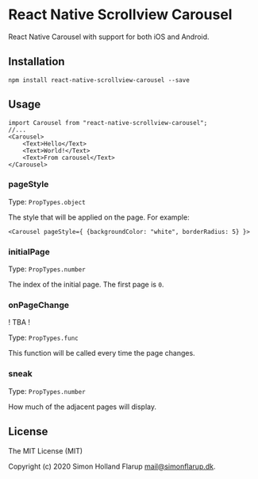 # React Native Scrollview Carousel

React Native Carousel with support for both iOS and Android.

## Installation

```
npm install react-native-scrollview-carousel --save
```

## Usage

```
import Carousel from "react-native-scrollview-carousel";
//...
<Carousel>
    <Text>Hello</Text>
    <Text>World!</Text>
    <Text>From carousel</Text>
</Carousel>
```

### pageStyle

Type: `PropTypes.object`

The style that will be applied on the page. For example:

```
<Carousel pageStyle={ {backgroundColor: "white", borderRadius: 5} }>
```

### initialPage

Type: `PropTypes.number`

The index of the initial page. The first page is `0`.

### onPageChange
! TBA !

Type: `PropTypes.func`

This function will be called every time the page changes.

### sneak

Type: `PropTypes.number`

How much of the adjacent pages will display.

## License

The MIT License (MIT)

Copyright (c) 2020 Simon Holland Flarup <mail@simonflarup.dk>.